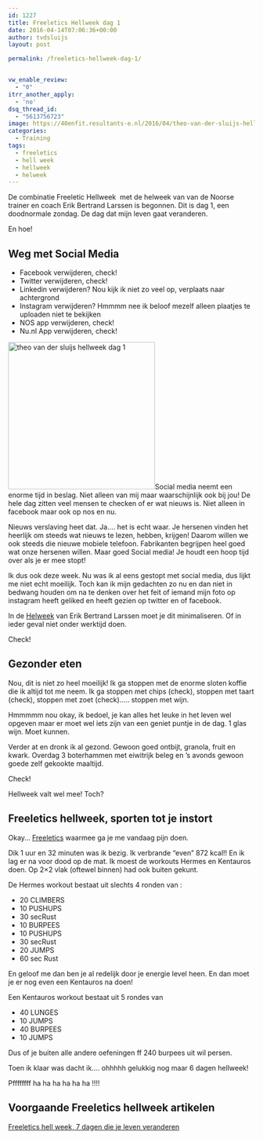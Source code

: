 ```yaml
---
id: 1227
title: Freeletics Hellweek dag 1
date: 2016-04-14T07:06:36+00:00
author: tvdsluijs
layout: post

permalink: /freeletics-hellweek-dag-1/


vw_enable_review:
  - "0"
itrr_another_apply:
  - 'no'
dsq_thread_id:
  - "5613756723"
image: https://40enfit.resultants-e.nl/2016/04/theo-van-der-sluijs-hellweek-dag-1-e1460610263154.jpg
categories:
  - Training
tags:
  - freeletics
  - hell week
  - hellweek
  - helweek
---
```

De combinatie Freeletic Hellweek  met de helweek van van de Noorse trainer en coach Erik Bertrand Larssen is begonnen. Dit is dag 1, een doodnormale zondag. De dag dat mijn leven gaat veranderen.

En hoe!<!--more-->

## Weg met Social Media

  * Facebook verwijderen, check!
  * Twitter verwijderen, check!
  * Linkedin verwijderen? Nou kijk ik niet zo veel op, verplaats naar achtergrond
  * Instagram verwijderen? Hmmmm nee ik beloof mezelf alleen plaatjes te uploaden niet te bekijken
  * NOS app verwijderen, check!
  * Nu.nl App verwijderen, check!

<img class="alignleft size-medium wp-image-1230" src="https://40enfit.resultants-e.nl/2016/04/theo-van-der-sluijs-hellweek-dag-1-1-300x300.jpg" alt="theo van der sluijs hellweek dag 1" width="300" height="300" srcset="https://40enfit.resultants-e.nl/2016/04/theo-van-der-sluijs-hellweek-dag-1-1-300x300.jpg 300w, https://40enfit.resultants-e.nl/2016/04/theo-van-der-sluijs-hellweek-dag-1-1-150x150.jpg 150w, https://40enfit.resultants-e.nl/2016/04/theo-van-der-sluijs-hellweek-dag-1-1-1024x1024.jpg 1024w, https://40enfit.resultants-e.nl/2016/04/theo-van-der-sluijs-hellweek-dag-1-1-80x80.jpg 80w, https://40enfit.resultants-e.nl/2016/04/theo-van-der-sluijs-hellweek-dag-1-1-360x360.jpg 360w, https://40enfit.resultants-e.nl/2016/04/theo-van-der-sluijs-hellweek-dag-1-1-750x750.jpg 750w, https://40enfit.resultants-e.nl/2016/04/theo-van-der-sluijs-hellweek-dag-1-1.jpg 1080w" sizes="(max-width: 300px) 100vw, 300px" />Social media neemt een enorme tijd in beslag. Niet alleen van mij maar waarschijnlijk ook bij jou! De hele dag zitten veel mensen te checken of er wat nieuws is. Niet alleen in facebook maar ook op nos en nu.

Nieuws verslaving heet dat. Ja&#8230;. het is echt waar. Je hersenen vinden het heerlijk om steeds wat nieuws te lezen, hebben, krijgen! Daarom willen we ook steeds die nieuwe mobiele telefoon. Fabrikanten begrijpen heel goed wat onze hersenen willen. Maar goed Social media! Je houdt een hoop tijd over als je er mee stopt!

Ik dus ook deze week. Nu was ik al eens gestopt met social media, dus lijkt me niet echt moeilijk. Toch kan ik mijn gedachten zo nu en dan niet in bedwang houden om na te denken over het feit of iemand mijn foto op instagram heeft geliked en heeft gezien op twitter en of facebook.

In de <a href="https://partner.bol.com/click/click?p=2&t=url&s=33431&f=TXL&url=https%3A%2F%2Fwww.bol.com%2Fnl%2Fp%2Fhelweek%2F9200000034767582%2F&name=Helweek%2C%20Erik%20Bertrand%20Larssen" target="_blank">Helweek</a> van Erik Bertrand Larssen moet je dit minimaliseren. Of in ieder geval niet onder werktijd doen.

Check!<!--more-->

## Gezonder eten

Nou, dit is niet zo heel moeilijk! Ik ga stoppen met de enorme sloten koffie die ik altijd tot me neem. Ik ga stoppen met chips (check), stoppen met taart (check), stoppen met zoet (check)&#8230;.. stoppen met wijn.

Hmmmmm nou okay, ik bedoel, je kan alles het leuke in het leven wel opgeven maar er moet wel iets zijn van een geniet puntje in de dag. 1 glas wijn. Moet kunnen.

Verder at en dronk ik al gezond. Gewoon goed ontbijt, granola, fruit en kwark. Overdag 3 boterhammen met eiwitrijk beleg en &#8217;s avonds gewoon goede zelf gekookte maaltijd.

Check!

Hellweek valt wel mee! Toch?

## Freeletics hellweek, sporten tot je instort

Okay&#8230; <a href="https://www.freeletics.com/r/6595686" target="_blank">Freeletics</a> waarmee ga je me vandaag pijn doen.

Dik 1 uur en 32 minuten was ik bezig. Ik verbrande &#8220;even&#8221; 872 kcal!! En ik lag er na voor dood op de mat. Ik moest de workouts Hermes en Kentauros doen. Op 2&#215;2 vlak (oftewel binnen) had ook buiten gekunt.

De Hermes workout bestaat uit slechts 4 ronden van :

  * 20 CLIMBERS
  * 10 PUSHUPS
  * 30 secRust
  * 10 BURPEES
  * 10 PUSHUPS
  * 30 secRust
  * 20 JUMPS
  * 60 sec Rust

En geloof me dan ben je al redelijk door je energie level heen. En dan moet je er nog even een Kentauros na doen!

Een Kentauros workout bestaat uit 5 rondes van

  * 40 LUNGES
  * 10 JUMPS
  * 40 BURPEES
  * 10 JUMPS

Dus of je buiten alle andere oefeningen ff 240 burpees uit wil persen.

Toen ik klaar was dacht ik&#8230;. ohhhhh gelukkig nog maar 6 dagen hellweek!

Pffffffff ha ha ha ha ha ha !!!!

## Voorgaande Freeletics hellweek artikelen

[Freeletics hell week, 7 dagen die je leven veranderen](https://www.40enfit.nl/freeletics-hell-week-7-dagen-die-je-leven-veranderen/)
